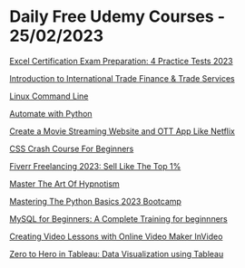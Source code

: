 # Daily Free Udemy Courses - 25/02/2023

[Excel Certification Exam Preparation: 4 Practice Tests 2023](https://www.udemy.com/course/excel-certification-exam-preparation-4-practice-tests/?couponCode=AFD38A3F1B555D5276EE)
[Introduction to International Trade Finance & Trade Services](https://www.udemy.com/course/introduction-to-international-trade-finance-trade-services/?couponCode=56A72F13BDD1FDAB101B)
[Linux Command Line](https://www.udemy.com/course/linux-command-line-tutorial/?couponCode=DISCOVER)
[Automate with Python](https://www.udemy.com/course/automate-with-python/?couponCode=DISCOVER)
[Create a Movie Streaming Website and OTT App Like Netflix](https://www.udemy.com/course/movie-streaming-website-and-ott-app-like-netflix/?couponCode=328623640A577A0F58CE)
[CSS Crash Course For Beginners](https://www.udemy.com/course/css-crash-course-for-beginners-g/?couponCode=398E44F4EAA96D4EBCC8)
[Fiverr Freelancing 2023: Sell Like The Top 1%](https://www.udemy.com/course/freelance-with-fiverr-2023-how-to-sell-on-fiverr-like-a-pro/?couponCode=E0278BB39590EEE461BB)
[Master The Art Of Hypnotism](https://www.udemy.com/course/learn-how-to-hypnotize-anyone-in-30-seconds-or-less/?couponCode=FREEUDEMY)
[Mastering The Python Basics 2023 Bootcamp](https://www.udemy.com/course/python-basics-2023-bootcamp/?couponCode=9BBCFE1C4F1501E26B0F)
[MySQL for Beginners: A Complete Training for beginnners](https://www.udemy.com/course/mysql-for-beginners-a-complete-mysql-training-for-beginnners/?couponCode=DBA1B815990F03F0D78F)
[Creating Video Lessons with Online Video Maker InVideo](https://www.udemy.com/course/video-lecture-with-neitdesign-for-invideo/?couponCode=INVIDEO_FEB23_3)
[Zero to Hero in Tableau: Data Visualization using Tableau](https://www.udemy.com/course/tableau-data-visualization-starttech/?couponCode=FE23B98)
